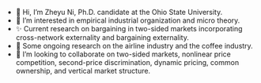 - 👋 Hi, I’m Zheyu Ni, Ph.D. candidate at the Ohio State University.
- 👀 I’m interested in empirical industrial organization and micro theory. 
- ✨ Current research on bargaining in two-sided markets incorporating cross-network externality and bargaining externality. 
- 🌱 Some ongoing research on the airline industry and the coffee industry. 
- 💞️ I’m looking to collaborate on two-sided markets, nonlinear price competition, second-price discrimination, dynamic pricing, common ownership, and vertical market structure.  
 

<!---
nzy129/nzy129 is a ✨ special ✨ repository because its `README.md` (this file) appears on your GitHub profile.
You can click the Preview link to take a look at your changes.
- 🌱 I’m currently learning ...- 📫 
--->
